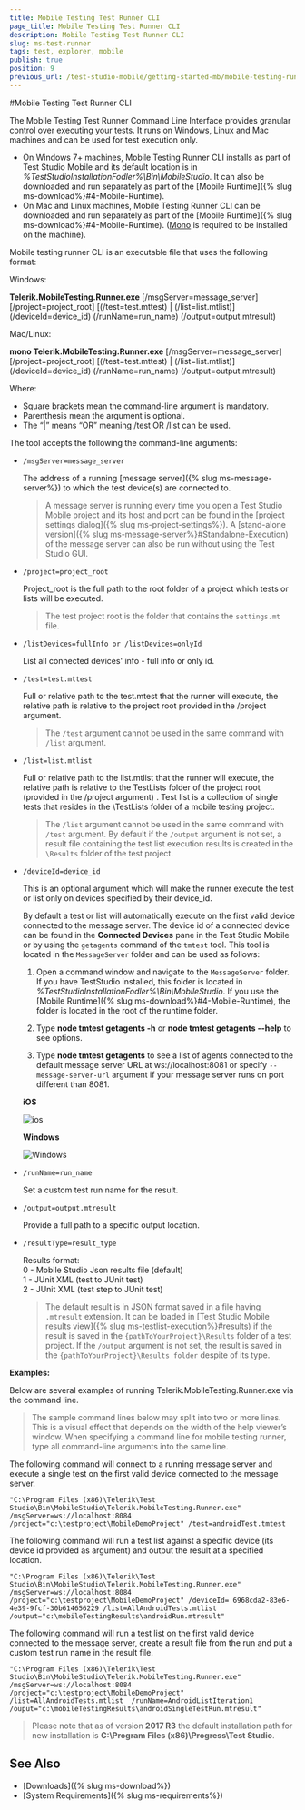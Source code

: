 ```yaml
---
title: Mobile Testing Test Runner CLI
page_title: Mobile Testing Test Runner CLI
description: Mobile Testing Test Runner CLI
slug: ms-test-runner
tags: test, explorer, mobile
publish: true
position: 9
previous_url: /test-studio-mobile/getting-started-mb/mobile-testing-runner-cli,/test-studio-mobile/knowledge-base/continuous-integration/cli
---
```

#Mobile Testing Test Runner CLI

The Mobile Testing Test Runner Command Line Interface provides granular control over executing your tests. It runs on Windows, Linux and Mac machines and can be used for test execution only.
* On Windows 7+ machines, Mobile Testing Runner CLI installs as part of Test Studio Mobile and its default location is in *%TestStudioInstallationFodler%\Bin\MobileStudio*. It can also be downloaded and run separately as part of the [Mobile Runtime]({% slug ms-download%}#4-Mobile-Runtime).
* On Mac and Linux machines, Mobile Testing Runner CLI can be downloaded and run separately as part of the [Mobile Runtime]({% slug ms-download%}#4-Mobile-Runtime). ([Mono][1] is required to be installed on the machine).

Mobile testing runner CLI is an executable file that uses the following format:

Windows:

**Telerik.MobileTesting.Runner.exe** [/msgServer=message_server] [/project=project_root]
\[(/test=test.mttest) | (/list=list.mtlist)] (/deviceId=device_id) (/runName=run_name)
(/output=output.mtresult)

Mac/Linux:

**mono Telerik.MobileTesting.Runner.exe** [/msgServer=message_server] [/project=project_root]
\[(/test=test.mttest) | (/list=list.mtlist)] (/deviceId=device_id) (/runName=run_name)
(/output=output.mtresult)

Where:
* Square brackets mean the command-line argument is mandatory. 
* Parenthesis mean the argument is optional. 
* The “|” means “OR” meaning /test OR /list can be used. 

The tool accepts the following the command-line arguments:

* `/msgServer=message_server`

	The address of a running [message server]({% slug ms-message-server%}) to which the test device(s) are connected to. 

	> A message server is running every time you open a Test Studio Mobile project and its host and port can be found in the [project settings dialog]({% slug ms-project-settings%}). A [stand-alone version]({% slug ms-message-server%}#Standalone-Execution) of the message server can also be run without using the Test Studio GUI.

* `/project=project_root`

	Project_root is the full path to the root folder of a project which tests or lists will be executed.

	> The test project root is the folder that contains the `settings.mt` file.

* `/listDevices=fullInfo or /listDevices=onlyId`

	List all connected devices' info - full info or only id.


* `/test=test.mttest`

	Full or relative path to the test.mtest that the runner will execute, the relative path is relative to the project root provided in the /project argument. 

	> The `/test` argument cannot be used in the same command with `/list` argument.

* `/list=list.mtlist`

	Full or relative path to the list.mtlist that the runner will execute, the relative path is relative to the TestLists folder of the project root (provided in the /project argument) . Test list is a collection of single tests that resides in the \TestLists folder of a mobile testing project. 

	> The `/list` argument cannot be used in the same command with `/test` argument. By default if the `/output` argument is not set, a result file containing the test list execution results is created in the `\Results` folder of the test project.

* `/deviceId=device_id`

	This is an optional argument which will make the runner execute the test or list only on devices specified by their device_id.  

	By default a test or list will automatically execute on the first valid device connected to the message server. The device id of a connected device can be found in the **Connected Devices** pane in the Test Studio Mobile or by using the `getagents` command of the `tmtest` tool. This tool is located in the `MessageServer` folder and can be used as follows:

	1. Open a command window and navigate to the `MessageServer` folder. If you have TestStudio installed, this folder is located in *%TestStudioInstallationFodler%\Bin\MobileStudio*. If you use the [Mobile Runtime]({% slug ms-download%}#4-Mobile-Runtime), the folder is located in the root of the runtime folder.

	2. Type **node tmtest getagents -h** or **node tmtest getagents --help** to see options.

	3. Type **node tmtest getagents** to see a list of agents connected to the default message server URL at ws://localhost:8081 or specify `--message-server-url` argument if your message server runs on port different than 8081.

	**iOS**

	![ios](/img/test-studio-mobile/getting-started-mb/mobile-testing-runner-cli/fig1.png)

	**Windows**

	![Windows](/img/test-studio-mobile/getting-started-mb/mobile-testing-runner-cli/fig2.png)

* `/runName=run_name`

	Set a custom test run name for the result.

* `/output=output.mtresult`

	Provide a full path to a specific output location.

* `/resultType=result_type`

	Results format:<br>
	0 - Mobile Studio Json results file (default)<br>
	1 - JUnit XML (test to JUnit test)<br>
	2 - JUnit XML (test step to JUnit test)<br>

	> The default result is in JSON format saved in a file having `.mtresult` extension. It can be loaded in [Test Studio Mobile results view]({% slug ms-testlist-execution%}#results) if the result is saved in the `{pathToYourProject}\Results` folder of a test project. 
	>If the `/output` argument is not set, the result is saved in the `{pathToYourProject}\Results folder` despite of its type.
	

**Examples:**

Below are several examples of running Telerik.MobileTesting.Runner.exe via the command line.

> The sample command lines below may split into two or more lines. This is a visual effect that depends on the width of the help viewer’s window. When specifying a command line for mobile testing runner, type all command-line arguments into the same line.

The following command will connect to a running message server and execute a single test on the first valid device connected to the message server.

	"C:\Program Files (x86)\Telerik\Test Studio\Bin\MobileStudio\Telerik.MobileTesting.Runner.exe" /msgServer=ws://localhost:8084 /project="c:\testproject\MobileDemoProject" /test=androidTest.tmtest

The following command will run a test list against a specific device (its device id provided as argument) and output the result at a specified location.

	"C:\Program Files (x86)\Telerik\Test Studio\Bin\MobileStudio\Telerik.MobileTesting.Runner.exe" /msgServer=ws://localhost:8084 /project="c:\testproject\MobileDemoProject" /deviceId= 6968cda2-83e6-4e39-9fcf-30b614656229 /list=AllAndroidTests.mtlist /output="c:\mobileTestingResults\androidRun.mtresult"

The following command will run a test list on the first valid device connected to the message server, create a result file from the run and put a custom test run name in the result file.

	"C:\Program Files (x86)\Telerik\Test Studio\Bin\MobileStudio\Telerik.MobileTesting.Runner.exe" /msgServer=ws://localhost:8084 /project="c:\testproject\MobileDemoProject" /list=AllAndroidTests.mtlist  /runName=AndroidListIteration1   /ouput="c:\mobileTestingResults\androidSingleTestRun.mtresult"


> Please note that as of version **2017 R3** the default installation path for new installation is **C:\Program Files (x86)\Progress\Test Studio**.

[1]: http://www.mono-project.com/download/

See Also
--------

* [Downloads]({% slug ms-download%})
* [System Requirements]({% slug ms-requirements%})